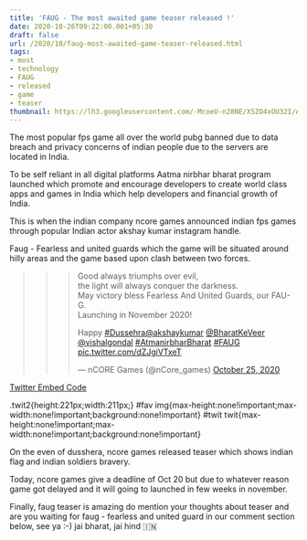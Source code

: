 ```yaml
---
title: 'FAUG - The most awaited game teaser released !'
date: 2020-10-26T09:22:00.001+05:30
draft: false
url: /2020/10/faug-most-awaited-game-teaser-released.html
tags: 
- most
- technology
- FAUG
- released
- game
- teaser
thumbnail: https://lh3.googleusercontent.com/-McoeU-n28NE/X5ZO4xOU32I/AAAAAAAAB6U/xvNBFWjTQ8YMIMVQ-lzVyKR-sJD-DsBNACLcBGAsYHQ/s1600/1603686109404268-0.png
---
```


  

The most popular fps game all over the world pubg banned due to data breach and privacy concerns of indian people due to the servers are located in India.

  

To be self reliant in all digital platforms Aatma nirbhar bharat program launched which promote and encourage developers to create world class apps and games in India which help developers and financial growth of India.

  

This is when the indian company ncore games announced indian fps games through popular Indian actor akshay kumar instagram handle.

  

Faug - Fearless and united guards which the game will be situated around hilly areas and the game based upon clash between two forces.

> > > Good always triumphs over evil,  
> > > the light will always conquer the darkness.  
> > > May victory bless Fearless And United Guards, our FAU-G.  
> > > Launching in November 2020!  
> > >   
> > > Happy [#Dussehra](https://twitter.com/hashtag/Dussehra?src=hash&ref_src=twsrc%5Etfw)[@akshaykumar](https://twitter.com/akshaykumar?ref_src=twsrc%5Etfw) [@BharatKeVeer](https://twitter.com/BharatKeVeer?ref_src=twsrc%5Etfw) [@vishalgondal](https://twitter.com/vishalgondal?ref_src=twsrc%5Etfw) [#AtmanirbharBharat](https://twitter.com/hashtag/AtmanirbharBharat?src=hash&ref_src=twsrc%5Etfw) [#FAUG](https://twitter.com/hashtag/FAUG?src=hash&ref_src=twsrc%5Etfw) [pic.twitter.com/dZJgiVTxeT](https://t.co/dZJgiVTxeT)
> > > 
> > > — nCORE Games (@nCore\_games) [October 25, 2020](https://twitter.com/nCore_games/status/1320349542311620608?ref_src=twsrc%5Etfw)
> 
>   

[Twitter Embed Code](https://twitembed.com/)

.twit2{height:221px;width:211px;} #fav img{max-height:none!important;max-width:none!important;background:none!important} #twit twit{max-height:none!important;max-width:none!important;background:none!important}

  

On the even of dusshera, ncore games released teaser which shows indian flag and indian soldiers bravery.  

  

Today, ncore games give a deadline of Oct 20 but due to whatever reason game got delayed and it will going to launched in few weeks in november.

  

Finally, faug teaser is amazing do mention your thoughts about teaser and are you waiting for faug - fearless and united guard in our comment section below, see ya :-) jai bharat, jai hind 🇮🇳